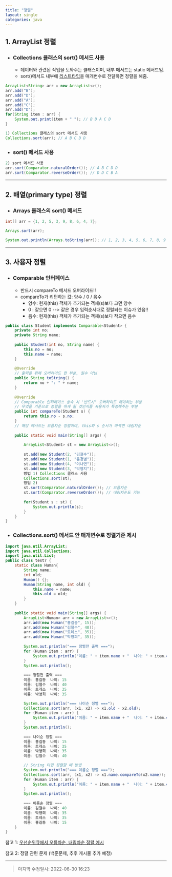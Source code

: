 ```yaml
---
title: "정렬"
layout: single
categories: java
---
```




## 1. ArrayList 정렬

- ### Collections 클래스의 sort() 메서드 사용

  - 데이터와 관련된 작업을 도와주는 클래스이며, 내부 메서드는 static 메서드임.
  - sort()메서드 내부에 <u>리스트타입</u>을 매개변수로 전달하면 정렬을 해줌.

```java
ArrayList<String> arr = new ArrayList<>();
arr.add("B");
arr.add("D");
arr.add("A");
arr.add("C");
arr.add("D");
for(String item : arr) {
    System.out.print(item + " "); // B D A C D
}

1) Collections 클래스의 sort 메서드 사용
Collections.sort(arr); // A B C D D
```

- ### sort() 메서드 사용

```java
2) sort 메서드 사용
arr.sort(Comparator.naturalOrder()); // A B C D D
arr.sort(Comparator.reverseOrder()); // D D C B A
```

------



## 2. 배열(primary type) 정렬

- ### Arrays 클래스의 sort() 메서드

```java
int[] arr = {1, 2, 5, 3, 9, 8, 6, 4, 7};

Arrays.sort(arr);

System.out.println(Arrays.toString(arr)); // 1, 2, 3, 4, 5, 6, 7, 8, 9
```

------



## 3. 사용자 정렬

- ### Comparable 인터페이스<br>

  - 반드시 compareTo 메서드 오버라이드!!
  - compareTo가 리턴하는 값: 양수 / 0 / 음수
    - 양수: 현재(this) 객체가 추가되는 객체(s)보다 크면 양수
    - 0 : 같으면 0 --> 같은 경우 입력순서대로 정렬되는 이슈가 있음!!
    - 음수: 현재(this) 객체가 추가되는 객체(s)보다 작으면 음수

```java
public class Student implements Comparable<Student> {
    private int no;
    private String name;
    
    public Student(int no, String name) {
        this.no = no;
        this.name = name;
    }
    
    @Override
    // 출력을 위해 오버라이드 한 부분, 필수 아님
    public String toString() {
        return no + ": " + name;
    }
    
    @Override
    // Comparable 인터페이스 상속 시 '반드시' 오버라이드 해야하는 부분
    // 무엇을 기준으로 정렬을 하게 될 것인지를 사용자가 특정해주는 부분
    public int compareTo(Student s) {
        return this.no - s.no;
    }
    // 해당 메서드는 오름차순 정렬이며, this와 s 순서가 바뀌면 내림차순    
    
    public static void main(String[] args) {
        
        ArrayList<Student> st = new ArrayList<>();
        
        st.add(new Student(2, "김철수"));
        st.add(new Student(1, "윤경범"));
        st.add(new Student(4, "이나연"));
        st.add(new Student(3, "박영지"));
        방법 1) Collections 클래스 사용 
        Collections.sort(st);
        방법 2)
        st.sort(Comparator.naturalOrder()); // 오름차순
        st.sort(Comparator.reverseOrder()); // 내림차순도 가능
        
        for(Student s : st) {
            System.out.println(s);
        }  
    }
}
```

### 

- ### Collections.sort() 메서드 안 매개변수로 정렬기준 제시

```java
import java.util.ArrayList;
import java.util.Collections;
import java.util.List;
public class test7 {
    static class Human{
        String name;
        int old;
        Human() {};
        Human(String name, int old) {
            this.name = name;
            this.old = old;
        }
    }
    
    public static void main(String[] args) {
        ArrayList<Human> arr = new ArrayList<>();
        arr.add(new Human("홍길동", 15));
        arr.add(new Human("김철수", 40));
        arr.add(new Human("토레스", 35));
        arr.add(new Human("박영희", 35));
        
        System.out.println("=== 정렬전 출력 ===");
        for (Human item : arr) {
            System.out.println("이름: " + item.name + "  나이: " + item.old);
        }
        System.out.println();
        
        === 정렬전 출력 ===
        이름: 홍길동  나이: 15
        이름: 김철수  나이: 40
        이름: 토레스  나이: 35
        이름: 박영희  나이: 35

        System.out.println("=== 나이순 정렬 ===");
        Collections.sort(arr, (x1, x2) -> x1.old - x2.old);
        for (Human item : arr) {
            System.out.println("이름: " + item.name + "  나이: " + item.old);
        }
        System.out.println();
        
        === 나이순 정렬 ===
        이름: 홍길동  나이: 15
        이름: 토레스  나이: 35
        이름: 박영희  나이: 35
        이름: 김철수  나이: 40

        // String 타입 정렬할 때 방법
        System.out.println("=== 이름순 정렬 ===");
        Collections.sort(arr, (x1, x2) -> x1.name.compareTo(x2.name));
        for (Human item : arr) {
            System.out.println("이름: " + item.name + "  나이: " + item.old);
        }
        System.out.println();
        
        === 이름순 정렬 ===
        이름: 김철수  나이: 40
        이름: 박영희  나이: 35
        이름: 토레스  나이: 35
        이름: 홍길동  나이: 15
    }
}
```





참고 1: [우선순위큐에서 오름차순, 내림차순 정렬 예시](https://jiyongyoon.github.io/structure&algorithm/%EC%9A%B0%EC%84%A0%EC%88%9C%EC%9C%84%ED%81%90/#2-%EC%9A%B0%EC%84%A0%EC%88%9C%EC%9C%84%ED%81%90%EC%97%90%EC%84%9C-%EC%9A%B0%EC%84%A0%EC%88%9C%EC%9C%84%EB%A5%BC-%ED%95%A0%EB%8B%B9%ED%95%98%EB%8A%94-%EC%98%88%EC%A0%9C)

참고 2: 정렬 관련 문제 (백준문제, 추후 게시물 추가 예정)

------

> 마지막 수정일시: 2022-06-30 16:23
